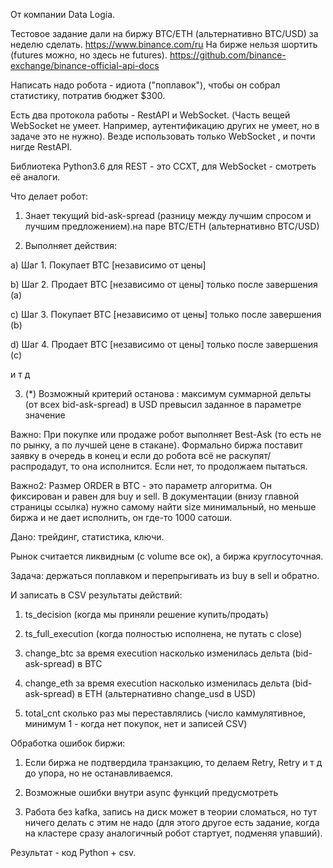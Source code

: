 От компании Data Logia.

Тестовое задание дали на биржу BTC/ETH (альтернативно BTC/USD) за неделю сделать.
https://www.binance.com/ru
На бирже нельзя шортить (futures можно, но здесь не futures).
https://github.com/binance-exchange/binance-official-api-docs

Написать надо робота - идиота ("поплавок"), чтобы он собрал статистику, потратив бюджет $300.

Есть два протокола работы - RestAPI и WebSocket.
(Часть вещей WebSocket не умеет. Например, аутентификацию других не умеет, но в задаче это не нужно).
Везде использовать только WebSocket , и почти нигде RestAPI.

Библиотека Python3.6 для REST - это CCXT, для WebSocket - смотреть её аналоги.

Что делает робот:


1) Знает текущий bid-ask-spread (разницу между лучшим спросом и лучшим предложением).на паре BTC/ETH (альтернативно BTC/USD)


2) Выполняет действия:


a) Шаг 1. Покупает BTC [независимо от цены]


b) Шаг 2. Продает BTC [независимо от цены] только после завершения (a)


c) Шаг 3. Покупает BTC [независимо от цены] только после завершения (b)


d) Шаг 4. Продает BTC [независимо от цены] только после завершения (c)


и т д


3) (*) Возможный критерий останова : максимум суммарной дельты (от всех bid-ask-spread) в USD превысил заданное в параметре значение


Важно: При покупке или продаже робот выполняет Best-Ask (то есть не по рынку, а по лучшей цене в стакане). Формально биржа поставит заявку в очередь в конец и если до робота всё не раскупят/распродадут, то она исполнится. Если нет, то продолжаем пытаться.


Важно2: Размер ORDER в BTC - это параметр алгоритма. Он фиксирован и равен для buy и sell. В документации (внизу главной страницы ссылка) нужно самому найти size минимальный, но меньше биржа и не дает исполнить, он где-то 1000 сатоши.


Дано: трейдинг, статистика, ключи.


Рынок считается ликвидным (с volume все ок), а биржа круглосуточная.

Задача: держаться поплавком и перепрыгивать из buy в sell и обратно.


И записать в CSV результаты действий:


1) ts_decision (когда мы приняли решение купить/продать)


2) ts_full_execution (когда полностью исполнена, не путать с close)


3) change_btc за время execution насколько изменилась дельта (bid-ask-spread) в BTC


4) change_eth за время execution насколько изменилась дельта (bid-ask-spread) в ETH (альтернативно change_usd в USD)


5) total_cnt сколько раз мы переставлялись (число каммулятивное, минимум 1 - когда нет покупок, нет и записей CSV)

Обработка ошибок биржи:


1) Если биржа не подтвердила транзакцию, то делаем Retry, Retry и т д до упора, но не останавливаемся.


2) Возможные ошибки внутри async функций предусмотреть


3) Работа без kafka, запись на диск может в теории сломаться, но тут ничего делать с этим не надо (для этого другое есть задание, когда на кластере сразу аналогичный робот стартует, подменяя упавший).


Результат - код Python + csv.
